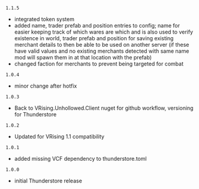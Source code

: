 `1.1.5`
- integrated token system
- added name, trader prefab and position entries to config; name for easier keeping track of which wares are which and is also used to verify existence in world, trader prefab and position for saving existing merchant details to then be able to be used on another server (if these have valid values and no existing merchants detected with same name mod will spawn them in at that location with the prefab)
- changed faction for merchants to prevent being targeted for combat

`1.0.4`
- minor change after hotfix

`1.0.3`
- Back to VRising.Unhollowed.Client nuget for github workflow, versioning for Thunderstore

`1.0.2`
- Updated for VRising 1.1 compatibility

`1.0.1`
- added missing VCF dependency to thunderstore.toml
 
`1.0.0`
- initial Thunderstore release

